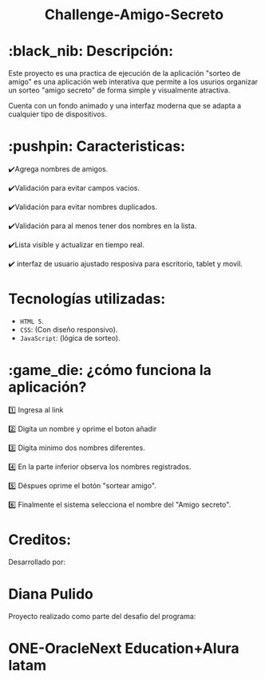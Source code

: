 <h1 align="center"> Challenge-Amigo-Secreto </h1>
    <h1>:black_nib: Descripción:</h1>
   
Este proyecto es una practica de ejecución de la aplicación "sorteo de amigo" es una aplicación web interativa que permite a los usurios organizar un sorteo "amigo secreto" de forma simple y visualmente atractiva.

Cuenta con un fondo animado y una interfaz moderna que se adapta a cualquier tipo de dispositivos.


 <h1>:pushpin: Caracteristicas:</h1>

:heavy_check_mark:Agrega nombres de amigos.

:heavy_check_mark:Validación para evitar campos vacios.

:heavy_check_mark:Validación para evitar nombres duplicados.

:heavy_check_mark:Validación para al menos tener dos nombres en la lista.

:heavy_check_mark:Lista visible y actualizar en tiempo real. 

:heavy_check_mark: interfaz de usuario ajustado resposiva para escritorio, tablet y movil.


 <h1> Tecnologías utilizadas:</h1>
 
 - `HTML 5`.
- `CSS`: (Con diseño responsivo).
- `JavaScript`: (lógica de sorteo).

<h1>:game_die: ¿cómo funciona la aplicación?</h1>


:one: Ingresa al link

:two: Digita un nombre y oprime el boton añadir

:three: Digita minimo dos nombres diferentes.

:four: En la parte inferior observa los nombres registrados.

:five: Déspues oprime el botón "sortear amigo".

:six: Finalmente el sistema selecciona el nombre del "Amigo secreto".

   
 <h1> Creditos:</h1>
 Desarrollado por: <H1>Diana Pulido</H1>
 Proyecto realizado como parte del desafio del programa: <H1>ONE-OracleNext Education+Alura latam</H1>
 





 

